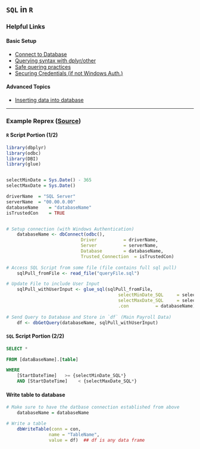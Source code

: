 ## `SQL` in `R`

### Helpful Links

#### Basic Setup
* [Connect to Database](https://db.rstudio.com/getting-started/connect-to-database)
* [Querying syntax with dplyr/other](https://db.rstudio.com/getting-started/database-queries)
* [Safe quering practices](https://db.rstudio.com/best-practices/run-queries-safely/)
* [Securing Credentials (if not Windows Auth.)](https://db.rstudio.com/best-practices/managing-credentials/)

#### Advanced Topics
* [Inserting data into database]()

***

### Example Reprex ([Source](https://db.rstudio.com/databases/microsoft-sql-server/))


#### `R` Script Portion (1/2)
```r
library(dbplyr)
library(odbc)
library(DBI)
library(glue)


selectMinDate = Sys.Date() - 365
selectMaxDate = Sys.Date()

driverName	= "SQL Server"
serverName	= "00.00.0.00"
databaseName	= "databaseName"
isTrustedCon	= TRUE


# Setup connection (with Windows Authentication)
	databaseName <- dbConnect(odbc(), 
							Driver			= driverName, 
							Server			= serverName, 
							Database		= databaseName,
							Trusted_Connection 	= isTrustedCon)
								  
# Access SQL Script from some file (file contains full sql pull)
	sqlPull_fromFile <- read_file("queryFile.sql") 

# Update File to include User Input   
	sqlPull_withUserInput <- glue_sql(sqlPull_fromFile, 
                                          selectMinDate_SQL    	= selectMinDate,
                                          selectMaxDate_SQL    	= selectMaxDate,
                                          .con 			= databaseName)
        
# Send Query to Database and Store in `df` (Main Payroll Data)
	df <- dbGetQuery(databaseName, sqlPull_withUserInput)							  
```


#### `SQL` Script Portion (2/2)

```sql
SELECT *

FROM [dataBaseName].[table]

WHERE
	[StartDateTime]   >= {selectMinDate_SQL*}
	AND [StartDateTime]    < {selectMaxDate_SQL*}
```

#### Write table to database

```r
# Make sure to have the datbase connection established from above
	databaseName = databaseName

# Write a table
	dbWriteTable(conn = con, 
				name = "TableName", 
				value = df)  ## df is any data frame
```


